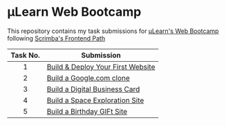 # µLearn Web Bootcamp

This repository contains my task submissions for [µLearn's Web Bootcamp](https://learn.mulearn.org/bootcamps/ig/web) following [Scrimba's Frontend Path](https://scrimba.com/learn/frontend)

| Task No. | Submission |
|:-:|-|
| 1 | [Build & Deploy Your First Website](https://main--stellar-tapioca-9dc634.netlify.app/personal-site/) |
| 2 | [Build a Google.com clone](https://main--stellar-tapioca-9dc634.netlify.app/google-clone/) |
| 3 | [Build a Digital Business Card](https://main--stellar-tapioca-9dc634.netlify.app/business-card/) |
| 4 | [Build a Space Exploration Site](https://main--stellar-tapioca-9dc634.netlify.app/space-exploration/) |
| 5 | [Build a Birthday GIFt Site](https://main--stellar-tapioca-9dc634.netlify.app/birthday-gift/) |
